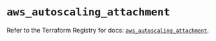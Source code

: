 # `aws_autoscaling_attachment`

Refer to the Terraform Registry for docs: [`aws_autoscaling_attachment`](https://registry.terraform.io/providers/hashicorp/aws/5.97.0/docs/resources/autoscaling_attachment).
